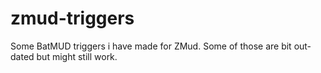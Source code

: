 # zmud-triggers
Some BatMUD triggers i have made for ZMud.
Some of those are bit out-dated but might still work.
